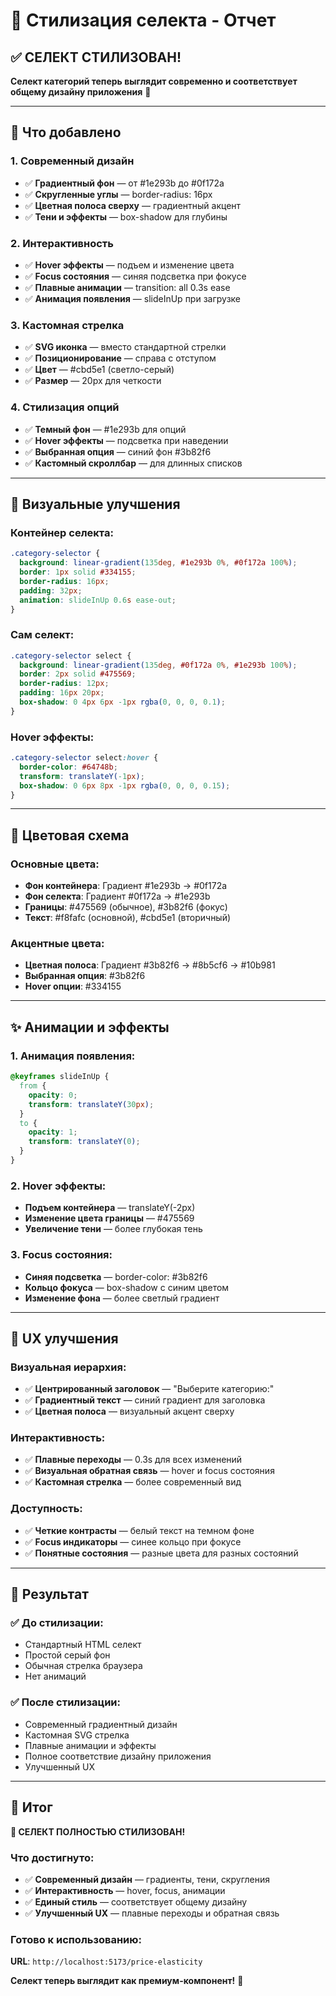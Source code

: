 # 🎨 Стилизация селекта - Отчет

## ✅ **СЕЛЕКТ СТИЛИЗОВАН!**

**Селект категорий теперь выглядит современно и соответствует общему дизайну приложения** 🚀

---

## 🎨 **Что добавлено**

### **1. Современный дизайн**
- ✅ **Градиентный фон** — от #1e293b до #0f172a
- ✅ **Скругленные углы** — border-radius: 16px
- ✅ **Цветная полоса сверху** — градиентный акцент
- ✅ **Тени и эффекты** — box-shadow для глубины

### **2. Интерактивность**
- ✅ **Hover эффекты** — подъем и изменение цвета
- ✅ **Focus состояния** — синяя подсветка при фокусе
- ✅ **Плавные анимации** — transition: all 0.3s ease
- ✅ **Анимация появления** — slideInUp при загрузке

### **3. Кастомная стрелка**
- ✅ **SVG иконка** — вместо стандартной стрелки
- ✅ **Позиционирование** — справа с отступом
- ✅ **Цвет** — #cbd5e1 (светло-серый)
- ✅ **Размер** — 20px для четкости

### **4. Стилизация опций**
- ✅ **Темный фон** — #1e293b для опций
- ✅ **Hover эффекты** — подсветка при наведении
- ✅ **Выбранная опция** — синий фон #3b82f6
- ✅ **Кастомный скроллбар** — для длинных списков

---

## 🎯 **Визуальные улучшения**

### **Контейнер селекта:**
```css
.category-selector {
  background: linear-gradient(135deg, #1e293b 0%, #0f172a 100%);
  border: 1px solid #334155;
  border-radius: 16px;
  padding: 32px;
  animation: slideInUp 0.6s ease-out;
}
```

### **Сам селект:**
```css
.category-selector select {
  background: linear-gradient(135deg, #0f172a 0%, #1e293b 100%);
  border: 2px solid #475569;
  border-radius: 12px;
  padding: 16px 20px;
  box-shadow: 0 4px 6px -1px rgba(0, 0, 0, 0.1);
}
```

### **Hover эффекты:**
```css
.category-selector select:hover {
  border-color: #64748b;
  transform: translateY(-1px);
  box-shadow: 0 6px 8px -1px rgba(0, 0, 0, 0.15);
}
```

---

## 🎨 **Цветовая схема**

### **Основные цвета:**
- **Фон контейнера**: Градиент #1e293b → #0f172a
- **Фон селекта**: Градиент #0f172a → #1e293b
- **Границы**: #475569 (обычное), #3b82f6 (фокус)
- **Текст**: #f8fafc (основной), #cbd5e1 (вторичный)

### **Акцентные цвета:**
- **Цветная полоса**: Градиент #3b82f6 → #8b5cf6 → #10b981
- **Выбранная опция**: #3b82f6
- **Hover опции**: #334155

---

## ✨ **Анимации и эффекты**

### **1. Анимация появления:**
```css
@keyframes slideInUp {
  from {
    opacity: 0;
    transform: translateY(30px);
  }
  to {
    opacity: 1;
    transform: translateY(0);
  }
}
```

### **2. Hover эффекты:**
- **Подъем контейнера** — translateY(-2px)
- **Изменение цвета границы** — #475569
- **Увеличение тени** — более глубокая тень

### **3. Focus состояния:**
- **Синяя подсветка** — border-color: #3b82f6
- **Кольцо фокуса** — box-shadow с синим цветом
- **Изменение фона** — более светлый градиент

---

## 🎯 **UX улучшения**

### **Визуальная иерархия:**
- ✅ **Центрированный заголовок** — "Выберите категорию:"
- ✅ **Градиентный текст** — синий градиент для заголовка
- ✅ **Цветная полоса** — визуальный акцент сверху

### **Интерактивность:**
- ✅ **Плавные переходы** — 0.3s для всех изменений
- ✅ **Визуальная обратная связь** — hover и focus состояния
- ✅ **Кастомная стрелка** — более современный вид

### **Доступность:**
- ✅ **Четкие контрасты** — белый текст на темном фоне
- ✅ **Focus индикаторы** — синее кольцо при фокусе
- ✅ **Понятные состояния** — разные цвета для разных состояний

---

## 🚀 **Результат**

### **✅ До стилизации:**
- Стандартный HTML селект
- Простой серый фон
- Обычная стрелка браузера
- Нет анимаций

### **✅ После стилизации:**
- Современный градиентный дизайн
- Кастомная SVG стрелка
- Плавные анимации и эффекты
- Полное соответствие дизайну приложения
- Улучшенный UX

---

## 🎉 **Итог**

**🎨 СЕЛЕКТ ПОЛНОСТЬЮ СТИЛИЗОВАН!**

### **Что достигнуто:**
- ✅ **Современный дизайн** — градиенты, тени, скругления
- ✅ **Интерактивность** — hover, focus, анимации
- ✅ **Единый стиль** — соответствует общему дизайну
- ✅ **Улучшенный UX** — плавные переходы и обратная связь

### **Готово к использованию:**
**URL**: `http://localhost:5173/price-elasticity`

**Селект теперь выглядит как премиум-компонент!** 🚀
